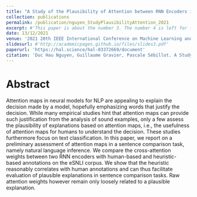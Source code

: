 ```yaml
---
title: "A Study of the Plausibility of Attention between RNN Encoders in Natural Language Inference"
collection: publications
permalink: /publication/nguyen_StudyPlausibilityAttention_2021
excerpt: #'This paper is about the number 3. The number 4 is left for future work.'
date: 13/12/2021
venue: '2021 20th IEEE International Conference on Machine Learning and Applications (ICMLA)'
slidesurl: #'http://academicpages.github.io/files/slides3.pdf'
paperurl: 'https://hal.science/hal-03372669/document'
citation: 'Duc Hau Nguyen, Guillaume Gravier, Pascale Sébillot. A Study of the Plausibility of Attention between RNN Encoders in Natural Language Inference. ICMLA 2021 - 20th IEEE International Conference on Machine Learning and Applications, Dec 2021, Pasadena, United States. pp.1-7.'
---
```


Abstract
======

Attention maps in neural models for NLP are appealing to explain the decision made by a model, hopefully emphasizing words that justify the decision. While many empirical studies hint that attention maps can provide such justification from the analysis of sound examples, only a few assess the plausibility of explanations based on attention maps, i.e., the usefulness of attention maps for humans to understand the decision. These studies furthermore focus on text classification. In this paper, we report on a preliminary assessment of attention maps in a sentence comparison task, namely natural language inference. We compare the cross-attention weights between two RNN encoders with human-based and heuristic-based annotations on the eSNLI corpus. We show that the heuristic reasonably correlates with human annotations and can thus facilitate evaluation of plausible explanations in sentence comparison tasks. Raw attention weights however remain only loosely related to a plausible explanation.